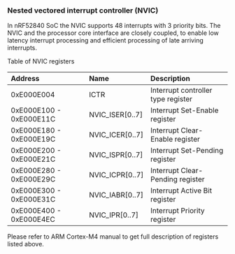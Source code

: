 ### Nested vectored interrupt controller (NVIC)
In nRF52840 SoC the NVIC supports 48 interrupts with 3 priority bits.
The NVIC and the processor core interface are closely coupled, to enable low
latency interrupt processing and efficient processing of late arriving interrupts.

Table of NVIC registers

|Address                |Name            |Description                       |
|:----------------------|:---------------|:---------------------------------|
|0xE000E004             |ICTR            |Interrupt controller type register|
|0xE000E100 - 0xE000E11C|NVIC\_ISER[0..7]|Interrupt Set-Enable register     |
|0xE000E180 - 0xE000E19C|NVIC\_ICER[0..7]|Interrupt Clear-Enable register   |
|0xE000E200 - 0xE000E21C|NVIC\_ISPR[0..7]|Interrupt Set-Pending register    |
|0xE000E280 - 0xE000E29C|NVIC\_ICPR[0..7]|Interrupt Clear-Pending register  |
|0xE000E300 - 0xE000E31C|NVIC\_IABR[0..7]|Interrupt Active Bit register     |
|0xE000E400 - 0xE000E4EC|NVIC\_IPR[0..7] |Interrupt Priority register       |

Please refer to ARM Cortex-M4 manual to get full description of registers
listed above.
